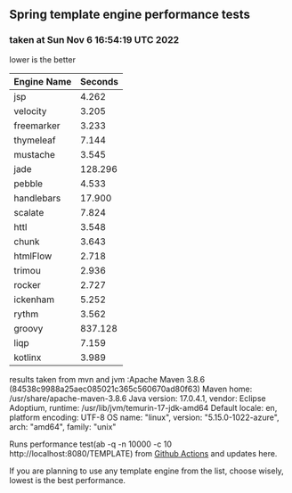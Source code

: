 ## Spring template engine performance tests
### taken at Sun Nov  6 16:54:19 UTC 2022

lower is the better
<div id="chart_div"></div>

|Engine Name | Seconds|
|------------|--------|
|jsp | 4.262|
|velocity | 3.205|
|freemarker | 3.233|
|thymeleaf | 7.144|
|mustache | 3.545|
|jade | 128.296|
|pebble | 4.533|
|handlebars | 17.900|
|scalate | 7.824|
|httl | 3.548|
|chunk | 3.643|
|htmlFlow | 2.718|
|trimou | 2.936|
|rocker | 2.727|
|ickenham | 5.252|
|rythm | 3.562|
|groovy | 837.128|
|liqp | 7.159|
|kotlinx | 3.989|

results taken from mvn and jvm :Apache Maven 3.8.6 (84538c9988a25aec085021c365c560670ad80f63)
Maven home: /usr/share/apache-maven-3.8.6
Java version: 17.0.4.1, vendor: Eclipse Adoptium, runtime: /usr/lib/jvm/temurin-17-jdk-amd64
Default locale: en, platform encoding: UTF-8
OS name: "linux", version: "5.15.0-1022-azure", arch: "amd64", family: "unix"

Runs performance test(ab -q -n 10000 -c 10 http://localhost:8080/TEMPLATE) from [Github Actions](https://github.com/ozkanpakdil/spring-comparing-template-engines/actions) and updates here.

If you are planning to use any template engine from the list, choose wisely, lowest is the best performance. 

<div id="disqus_thread"></div>
<script type="text/javascript">
    /* * * CONFIGURATION VARIABLES * * */
    var disqus_shortname = 'ozkanpakdil';
    
    /* * * DON'T EDIT BELOW THIS LINE * * */
    (function() {
        var dsq = document.createElement('script'); dsq.type = 'text/javascript'; dsq.async = true;
        dsq.src = '//' + disqus_shortname + '.disqus.com/embed.js';
        (document.getElementsByTagName('head')[0] || document.getElementsByTagName('body')[0]).appendChild(dsq);
    })();
    
    google.charts.load('current', {
          packages: ['corechart'],
          callback: drawChart
        });

        const chartOptions = {
          width: 600,
          height: 600,
          annotations: {
            textStyle: {
              fontName: 'Times-Roman',
              fontSize: 10,
              bold: false,
              italic: false,
              // The color of the text.
              color: '#871b47',
              // The color of the text outline.
              auraColor: '#d799ae',
              // The transparency of the text.
              opacity: 0.8
            }
          }
        };

        function drawChart() {
          var tableRows = [];
          var results = document.getElementsByTagName('table');
          Array.prototype.forEach.call(results[0].rows, function (row) {
            var tableColumns = [];
            Array.prototype.forEach.call(row.cells, function (cell) {
              var cellText = cell.textContent || cell.innerText;
              if (parseFloat(cellText) > 20)
                return; //continue;
              switch (cell.cellIndex) {
                case 0:
                  tableColumns.push(cellText.trim());
                  break;

                default:
                  switch (row.rowIndex) {
                    case 0:
                      tableColumns.push(cellText.trim());
                      break;
                    default:
                      tableColumns.push(parseFloat(cellText));
                  }
              }
            });
            tableRows.push(tableColumns);
          });

          var data = google.visualization.arrayToDataTable(tableRows.filter(function (el) {
            return el[1] != null;
          }));
          const newDiv = document.createElement("div");
          var chart = new google.visualization.ColumnChart(newDiv);
          chart.draw(data, chartOptions);
          document.getElementById('chart_div').append(newDiv);
        }
</script>
<!-- Google tag (gtag.js) -->
<script async src="https://www.googletagmanager.com/gtag/js?id=UA-77642-34"></script>
<script>
  window.dataLayer = window.dataLayer || [];
  function gtag(){dataLayer.push(arguments);}
  gtag('js', new Date());

  gtag('config', 'UA-77642-34');
</script>



